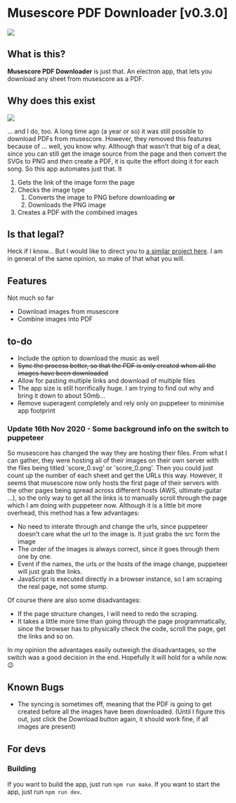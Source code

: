 # Musescore PDF Downloader [v0.3.0]

![](https://drive.slawagurevich.com/musescore-pdf.png)

## What is this?

**Musescore PDF Downloader** is just that. An electron app, that lets you download any sheet from musescore as a PDF.

## Why does this exist
![](https://drive.slawagurevich.com/pepperidge-farm-remembers.jpg)

... and I do, too. A long time ago (a year or so) it was still possible to download PDFs from musescore. However, they removed this features because of ... well, you know why. Although that wasn't that big of a deal, since you can still get the image source from the page and then convert the SVGs to PNG and _then_ create a PDF, it is quite the effort doing it for each song. So this app automates just that. It

1. Gets the link of the image form the page
2. Checks the image type
	1. Converts the image to PNG before downloading **or**
	2. Downloads the PNG image
3. Creates a PDF with the combined images

## Is that legal?
Heck if I know... But I would like to direct you to [a similar project here](https://github.com/Xmader/musescore-downloader). I am in general of the same opinion, so make of that what you will.

## Features
Not much so far

- Download images from musescore
- Combine images into PDF

## to-do

- Include the option to download the music as well
- ~~Sync the process better, so that the PDF is only created when all the images have been downloaded~~
- Allow for pasting multiple links and download of multiple files
- The app size is still horrifically huge. I am trying to find out why and bring it down to about 50mb...
- Remove superagent completely and rely only on puppeteer to minimise app footprint

### Update 16th Nov 2020 - Some background info on the switch to puppeteer

So musescore has changed the way they are hosting their files. From what I can gather, they were hosting all of their images on their own server with the files being titled 'score_0.svg' or 'score_0.png'. Then you could just count up the number of each sheet and get the URLs this way. However, it seems that musescore now only hosts the first page of their servers with the other pages being spread across different hosts (AWS, ultimate-guitar ...), so the only way to get all the links is to manually scroll through the page which I am doing with puppeteer now. Although it is a little bit more overhead, this method has a few advantages:

- No need to interate through and change the urls, since puppeteer doesn't care what the url to the image is. It just grabs the src form the image
- The order of the images is always correct, since it goes through them one by one.
- Event if the names, the urls or the hosts of the image change, puppeteer will just grab the links.
- JavaScript is executed directly in a browser instance, so I am scraping the real page, not some stump.

Of course there are also some disadvantages:

- If the page structure changes, I will need to redo the scraping.
- It takes a little more time than going through the page programmatically, since the browser has to physically check the code, scroll the page, get the links and so on.

In my opinion the advantages easily outweigh the disadvantages, so the switch was a good decision in the end. Hopefully it will hold for a while now. 😉

## Known Bugs

- The syncing is sometimes off, meaning that the PDF is going to get created before all the images have been downloaded. (Until I figure this out, just click the Download button again, it should work fine, if all images are present)

## For devs
### Building
If you want to build the app, just run ```npm run make```.
If you want to start the app, just run ```npm run dev```.
